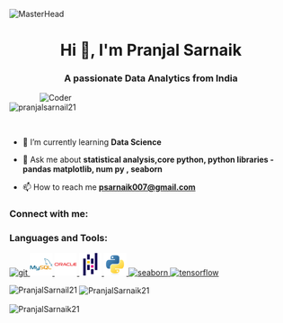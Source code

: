 ![MasterHead]( https://miro.medium.com/v2/resize:fit:1358/1*wJZGEym7WOFqwIi3uVpmJQ.gif)
<h1 align="center">Hi 👋, I'm Pranjal Sarnaik</h1>
<h3 align="center">A passionate Data Analytics from India</h3>
<img align="right" width="450" src="https://camo.githubusercontent.com/b70081ec9c6d16a35bf18610619030bfc810cda3118051cf75ace93700e233c1/68747470733a2f2f63646e2e6472696262626c652e636f6d2f75736572732f313336343032392f73637265656e73686f74732f31363039333236382f6d656469612f36386538326137666234393034363134613930363664366235343063313462322e67696"alt="Coder" >

<p align="left"> <img src="https://komarev.com/ghpvc/?username=pranjalsarnail21&label=Profile%20views&color=0e75b6&style=flat" alt="pranjalsarnail21" /> </p>

<p align="left"> <a href="https://twitter.com/" target="blank"><img src="https://img.shields.io/twitter/follow/?logo=twitter&style=for-the-badge" alt="" /></a> </p>

- 🌱 I’m currently learning **Data Science**

- 💬 Ask me about **statistical analysis,core python, python libraries - pandas matplotlib, num py , seaborn**

- 📫 How to reach me **psarnaik007@gmail.com**

<h3 align="left">Connect with me:</h3>
<p align="left">
</p>

<h3 align="left">Languages and Tools:</h3>
<p align="left"> <a href="https://git-scm.com/" target="_blank" rel="noreferrer"> <img src="https://www.vectorlogo.zone/logos/git-scm/git-scm-icon.svg" alt="git" width="40" height="40"/> </a> <a href="https://www.mysql.com/" target="_blank" rel="noreferrer"> <img src="https://raw.githubusercontent.com/devicons/devicon/master/icons/mysql/mysql-original-wordmark.svg" alt="mysql" width="40" height="40"/> </a> <a href="https://www.oracle.com/" target="_blank" rel="noreferrer"> <img src="https://raw.githubusercontent.com/devicons/devicon/master/icons/oracle/oracle-original.svg" alt="oracle" width="40" height="40"/> </a> <a href="https://pandas.pydata.org/" target="_blank" rel="noreferrer"> <img src="https://raw.githubusercontent.com/devicons/devicon/2ae2a900d2f041da66e950e4d48052658d850630/icons/pandas/pandas-original.svg" alt="pandas" width="40" height="40"/> </a> <a href="https://www.python.org" target="_blank" rel="noreferrer"> <img src="https://raw.githubusercontent.com/devicons/devicon/master/icons/python/python-original.svg" alt="python" width="40" height="40"/> </a> <a href="https://seaborn.pydata.org/" target="_blank" rel="noreferrer"> <img src="https://seaborn.pydata.org/_images/logo-mark-lightbg.svg" alt="seaborn" width="40" height="40"/> </a> <a href="https://www.tensorflow.org" target="_blank" rel="noreferrer"> <img src="https://www.vectorlogo.zone/logos/tensorflow/tensorflow-icon.svg" alt="tensorflow" width="40" height="40"/> </a> </p>

<p><img align="left" src="https://github-readme-stats.vercel.app/api/top-langs?username=PranjalSarnaik21&show_icons=true&locale=en&layout=compact" alt="PranjalSarnail21" /></p>

<p>&nbsp;<img align="center" src="https://github-readme-stats.vercel.app/api?username=PranjalSarnaik21&show_icons=true&locale=en" alt="PranjalSarnaik21" /></p>

<p><img align="center" src="https://github-readme-streak-stats.herokuapp.com/?user=PranjalSarnaik21&" alt="PranjalSarnaik21" /></p>
